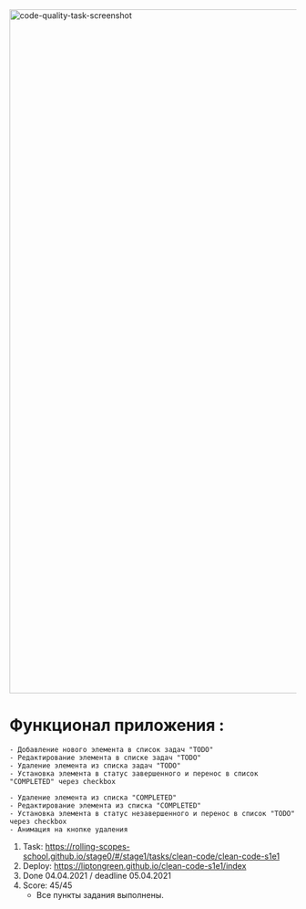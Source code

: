 <img width="1199" alt="code-quality-task-screenshot" src="https://user-images.githubusercontent.com/8201843/113413843-4080fb80-93c4-11eb-9f20-15e4b4c1e430.png">

# Функционал приложения :

    - Добавление нового элемента в список задач "TODO"
    - Редактирование элемента в списке задач "TODO"
    - Удаление элемента из списка задач "TODO"
    - Установка элемента в статус завершенного и перенос в список "COMPLETED" через checkbox

    - Удаление элемента из списка "COMPLETED"
    - Редактирование элемента из списка "COMPLETED"
    - Установка элемента в статус незавершенного и перенос в список "TODO" через checkbox
    - Анимация на кнопке удаления

1. Task: https://rolling-scopes-school.github.io/stage0/#/stage1/tasks/clean-code/clean-code-s1e1
2. Deploy: https://liptongreen.github.io/clean-code-s1e1/index
3. Done 04.04.2021 / deadline 05.04.2021
4. Score: 45/45
    - Все пункты задания выполнены.
